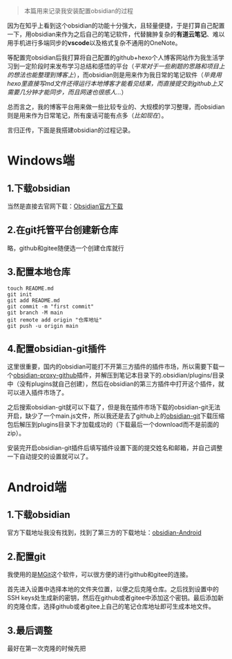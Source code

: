 >本篇用来记录我安装配置obsidian的过程

因为在知乎上看到这个obsidian的功能十分强大，且轻量便捷，于是打算自己配置一下，用obsidian来作为之后自己的笔记软件，代替臃肿复杂的**有道云笔记**、难以用手机进行多端同步的**vscode**以及格式复杂不通用的OneNote。

等配置完obsidian后我打算将自己配置的github+hexo个人博客网站作为我生活学习到一定阶段时来发布学习总结和感悟的平台（*平常对于一些刷题的思路和项目上的想法也能整理到博客上*），而obsidian则是用来作为我日常的笔记软件（*毕竟用hexo里直接写md文件还得运行本地博客才能看见结果，而直接提交到github上又需要几分钟才能同步，而且网速也很感人...*）

总而言之，我的博客平台用来做一些比较专业的、大规模的学习整理，而obsidian则是用来作为日常笔记，所有废话可能有点多（*比如现在*）。

言归正传，下面是我搭建obsidian的过程记录。

# Windows端

## 1.下载obsidian

当然是直接去官网下载：[Obsidian官方下载](https://obsidian.md/)

## 2.在git托管平台创建新仓库

略，github和gitee随便选一个创建仓库就行

## 3.配置本地仓库

```shell
touch README.md 
git init 
git add README.md 
git commit -m "first commit" 
git branch -M main 
git remote add origin "仓库地址" 
git push -u origin main
```

## 4.配置obsidian-git插件

这里很重要，国内的obsidian可能打不开第三方插件的插件市场，所以需要下载一个[obsidian-proxy-github](https://github.com/juqkai/obsidian-proxy-github)插件，并解压到笔记本目录下的.obsidian/plugins/目录中（没有plugins就自己创建），然后在obsidian的第三方插件中打开这个插件，就可以进入插件市场了。

之后搜索obsidian-git就可以下载了，但是我在插件市场下载的obsidian-git无法开启，缺少了一个main.js文件，所以我还是去了github上的[obsidian-git](https://github.com/denolehov/obsidian-git/tags)下载压缩包后解压到plugins目录下才加载成功的（下载最后一个download而不是前面的zip）。

安装完开启obsidian-git插件后填写插件设置下面的提交姓名和邮箱，并自己调整一下自动提交的设置就可以了。

# Android端

## 1.下载obsidian

官方下载地址我没有找到，找到了第三方的下载地址：[obsidian-Android](https://mobile.softpedia.com/apk/obsidian)

## 2.配置git

我使用的是[MGit](https://f-droid.org/packages/com.manichord.mgit/)这个软件，可以很方便的进行github和gitee的连接。

首先进入设置中选择本地的文件夹位置，以便之后克隆仓库。之后找到设置中的SSH keys处生成新的密钥，然后在github或者gitee中添加这个密钥。最后添加新的克隆仓库，选择github或者gitee上自己的笔记仓库地址即可生成本地文件。

## 3.最后调整

最好在第一次克隆的时候先把